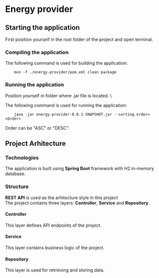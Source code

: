 # Energy provider

## Starting the application

First position yourself in the root folder of the project and open terminal.

### Compiling the application

The following command is used for building the application:

```
    mvn -f ./energy-provider/pom.xml clean package
```

### Running the application

Position yourself in folder where .jar file is located. \

The following command is used for running the application:

```
    java -jar energy-provider-0.0.1-SNAPSHOT.jar --sorting.order= <Order>
```

Order can be "ASC" or "DESC".

## Project Arhitecture

### Technologies

The application is built using **Spring Boot** framework with H2 in-memory database.

### Structure

**REST API** is used as the arhitecture style in this project \
The project contains three layers: **Controller**, **Service** and **Repository**.

#### Controller

This layer defines API endpoints of the project.

#### Service

This layer contains business logic of the project.

#### Repository

This layer is used for retrieving and storing data.
